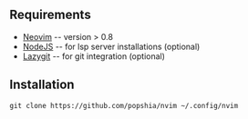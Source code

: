 ## Requirements

- [Neovim](https://github.com/neovim/neovim) -- version > 0.8
- [NodeJS](https://nodejs.org) -- for lsp server installations (optional)
- [Lazygit](https://github.com/jesseduffield/lazygit) -- for git integration (optional)

## Installation

```
git clone https://github.com/popshia/nvim ~/.config/nvim
```
